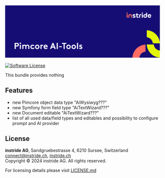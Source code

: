 ![Pimcore AI Bundle](docs/images/github_banner.png "Pimcore AI Bundle")

[![Software License](https://img.shields.io/badge/license-GPLv3-brightgreen.svg?style=flat-square)](LICENSE.md)

This bundle provides nothing

## Features
- new Pimcore object data type "AiWysiwyg???"
- new Symfony form field type "AiTextWizard???"
- new Document editable "AiTextWizard???"
- list of all used data/field types and editables and possibility to configure prompt and AI provider 

## License
**instride AG**, Sandgruebestrasse 4, 6210 Sursee, Switzerland  
connect@instride.ch, [instride.ch](https://instride.ch)  
Copyright © 2024 instride AG. All rights reserved.

For licensing details please visit [LICENSE.md](LICENSE.md) 
